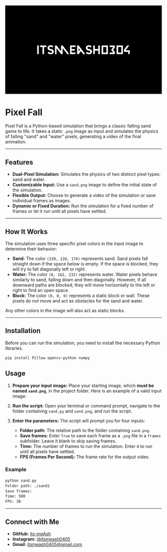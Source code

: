 ![Banner](Banner.png)
# Pixel Fall

Pixel Fall is a Python-based simulation that brings a classic falling sand game to life. It takes a static `.png` image as input and simulates the physics of falling "sand" and "water" pixels, generating a video of the final animation.

---

## Features

* **Dual-Pixel Simulation:** Simulates the physics of two distinct pixel types: sand and water.
* **Customizable Input:** Use a `sand.png` image to define the initial state of the simulation.
* **Flexible Output:** Choose to generate a video of the simulation or save individual frames as images.
* **Dynamic or Fixed Duration:** Run the simulation for a fixed number of frames or let it run until all pixels have settled.

---

## How It Works

The simulation uses three specific pixel colors in the input image to determine their behavior:

* **Sand:** The color `(239, 228, 176)` represents sand. Sand pixels fall straight down if the space below is empty. If the space is blocked, they will try to fall diagonally left or right.
* **Water:** The color `(0, 162, 232)` represents water. Water pixels behave similarly to sand, falling down and then diagonally. However, if all downward paths are blocked, they will move horizontally to the left or right to find an open space.
* **Block:** The color `(0, 0, 0)` represents a static block or wall. These pixels do not move and act as obstacles for the sand and water.

Any other colors in the image will also act as static blocks.

---

## Installation

Before you can run the simulation, you need to install the necessary Python libraries.

```bash
pip install Pillow opencv-python numpy
```
## Usage

1.  **Prepare your input image:** Place your starting image, which **must be named `sand.png`**, in the project folder. Here is an example of a valid input image:
    
2.  **Run the script:** Open your terminal or command prompt, navigate to the folder containing `sand.py` and `sand.png`, and run the script.
3.  **Enter the parameters:** The script will prompt you for four inputs:

    * **Folder path:** The relative path to the folder containing `sand.png`.
    * **Save frames:** Enter `True` to save each frame as a `.png` file in a `frames` subfolder. Leave it blank to skip saving frames.
    * **Time:** The number of frames to run the simulation. Enter `0` to run until all pixels have settled.
    * **FPS (Frames Per Second):** The frame rate for the output video.

### Example

```bash
python sand.py
Folder path: ./sand1
Save frames:
Time: 500
FPS: 30
```

---

## Connect with Me

* **GitHub:** [its-meAsh](https://github.com/its-meAsh)
* **Instagram:** [@itsmeash0405](https://www.instagram.com/itsmeash0405)
* **Gmail:** itsmeash0405@gmail.com
